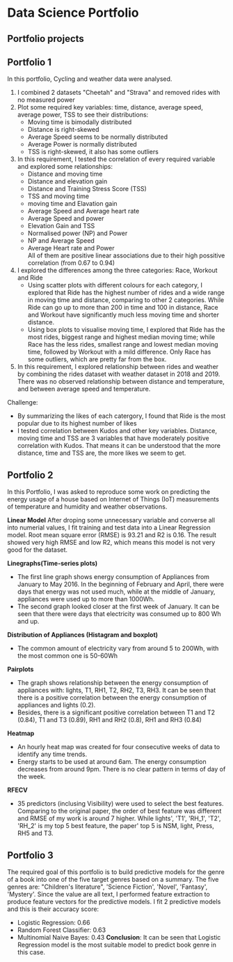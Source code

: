 # Data Science Portfolio  

## Portfolio projects   

## Portfolio 1
In this portfolio, Cycling and weather data were analysed. 

1. I combined 2 datasets "Cheetah" and "Strava" and removed rides with no measured power
2. Plot some required key variables: time, distance, average speed, average power, TSS to see their distributions:
   * Moving time is bimodally distributed
   * Distance is right-skewed
   * Average Speed seems to be normally distributed
   * Average Power is normally distributed
   * TSS is right-skewed, it also has some outliers
3. In this requirement, I tested the correlation of every required variable and explored some relationships: 
   * Distance and moving time
   * Distance and elevation gain
   * Distance and Training Stress Score (TSS)
   * TSS and moving time
   * moving time and Elavation gain
   * Average Speed and Average heart rate
   * Average Speed and power
   * Elevation Gain and TSS
   * Normalised power (NP) and Power
   * NP and Average Speed
   * Average Heart rate and Power   
All of them are positive linear associations due to their high possitive correlation (from 0.67 to 0.94)
4. I explored the differences among the three categories: Race, Workout and Ride
   * Using scatter plots with different colours for each category, I explored that Ride has the highest number of rides and a wide range in moving time and distance, comparing to other 2 categories. While Ride can go up to more than 200 in time and 100 in distance, Race and Workout have significantly much less moving time and shorter distance. 
   * Using box plots to visualise moving time, I explored that Ride has the most rides, biggest range and highest median moving time; while Race has the less rides, smallest range and lowest median moving time, followed by Workout with a mild difference. Only Race has some outliers, which are pretty far from the box.   
5. In this requirement, I explored relationship between rides and weather by combining the rides dataset with weather dataset in 2018 and 2019. There was no observed relationship between distance and temperature, and between average speed and temperature.
  
Challenge: 
   * By summarizing the likes of each catergory, I found that Ride is the most popular due to its highest number of likes
   * I tested correlation between Kudos and other key variables. Distance, moving time and TSS are 3 variables that have moderately positive correlation with Kudos. That means it can be understood that the more distance, time and TSS are, the more likes we seem to get. 
   
   
## Portfolio 2

In this Portfolio, I was asked to reproduce some work on predicting the energy usage of a house based on Internet of Things (IoT) measurements of temperature and humidity and weather observations. 

**Linear Model**
After droping some unnecessary variable and converse all into numerial values, I fit training and test data into a Linear Regression model. Root mean square error (RMSE) is 93.21 and R2 is 0.16. The result showed very high RMSE and low R2, which means this model is not very good for the dataset. 

**Linegraphs(Time-series plots)**

   * The first line graph shows energy consumption of Appliances from January to May 2016. In the beginning of February and April, there were days that energy was not used much, while at the middle of January, appliances were used up to more than 1000Wh.
   * The second graph looked closer at the first week of January. It can be seen that there were days that electricity was consumed up to 800 Wh and up.

**Distribution of Appliances (Histagram and boxplot)**
   
   * The common amount of electricity vary from around 5 to 200Wh, with the most common one is 50-60Wh
   
**Pairplots**
   * The graph shows relationship between the energy consumption of appliances with: lights, T1, RH1, T2, RH2, T3, RH3. It can be seen that there is a positive correlation between the energy consumption of appliances and lights (0.2).
   * Besides, there is a significant positive correlation between T1 and T2 (0.84), T1 and T3 (0.89), RH1 and RH2 (0.8), RH1 and RH3 (0.84)

**Heatmap**
   * An hourly heat map was created for four consecutive weeks of data to identify any time trends.
   * Energy starts to be used at around 6am. The energy consumption decreases from around 9pm. There is no clear pattern in terms of day of the week.
 
**RFECV**
   * 35 predictors (inclusing Visibility) were used to select the best features. Comparing to the original paper, the order of best feature was different and RMSE of my work is around 7 higher. While lights', 'T1', 'RH_1', 'T2', 'RH_2' is my top 5 best feature, the paper' top 5 is NSM, light, Press, RH5 and T3.
   
## Portfolio 3
The required goal of this portfolio is to build predictive models for the genre of a book into one of the five target genres based on a summary. The five genres are: "Children's literature", 'Science Fiction', 'Novel', 'Fantasy', 'Mystery'. Since the value are all text, I performed feature extraction to produce feature vectors for the predictive models. I fit 2 predictive models and this is their accuracy score:
   * Logistic Regression: 0.66
   * Random Forest Classifier: 0.63
   * Multinomial Naive Bayes: 0.43
**Conclusion**: It can be seen that Logistic Regression model is the most suitable model to predict book genre in this case.
